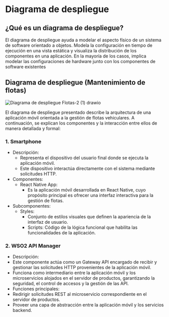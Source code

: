 <h1>Diagrama de despliegue</h1>

## ¿Qué es un diagrama de despliegue?

<p>El diagrama de despliegue ayuda a modelar el aspecto físico de un sistema de software orientado a objetos. Modela la configuración en tiempo de ejecución en una vista estática y visualiza la distribución de los componentes en una aplicación. En la mayoría de los casos, implica modelar las configuraciones de hardware junto con los componentes de software existentes</p>

## Diagrama de despliegue (Mantenimiento de flotas)

![Diagrama de despliegue Flotas-2 (1) drawio](https://github.com/user-attachments/assets/2902b39a-e0fe-427f-9c2a-19b9f82c1ced)

<p>El diagrama de despliegue presentado describe la arquitectura de una aplicación móvil orientada a la gestión de flotas vehiculares. A continuación, se explican los componentes y la interacción entre ellos de manera detallada y formal:</p>

### 1. Smartphone
* Descripción:
  * Representa el dispositivo del usuario final donde se ejecuta la aplicación móvil.
  * Este dispositivo interactúa directamente con el sistema mediante solicitudes HTTP.
* Componentes:
  * React Native App:
    * Es la aplicación móvil desarrollada en React Native, cuyo propósito principal es ofrecer una interfaz interactiva para la gestión de flotas.
* Subcomponentes:
  * Styles:
    * Conjunto de estilos visuales que definen la apariencia de la interfaz de usuario.
    * Scripts: Código de la lógica funcional que habilita las funcionalidades de la aplicación.
### 2. WSO2 API Manager
* Descripción:
 * Este componente actúa como un Gateway API encargado de recibir y gestionar las solicitudes HTTP provenientes de la aplicación móvil.
 * Funciona como intermediario entre la aplicación móvil y los microservicios alojados en el servidor de productos, garantizando la seguridad, el control de accesos y la gestión de las API.
* Funciones principales:
 * Redirigir solicitudes REST al microservicio correspondiente en el servidor de productos.
 * Proveer una capa de abstracción entre la aplicación móvil y los servicios backend.

